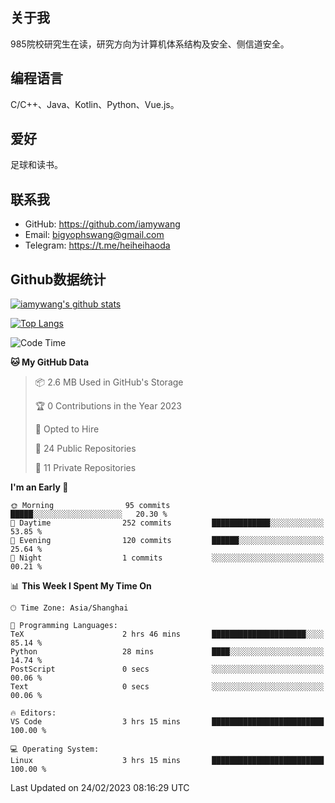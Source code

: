 ## 关于我

985院校研究生在读，研究方向为计算机体系结构及安全、侧信道安全。

## 编程语言

C/C++、Java、Kotlin、Python、Vue.js。

## 爱好

足球和读书。

## 联系我

- GitHub: https://github.com/iamywang
- Email: bigyophswang@gmail.com
- Telegram: https://t.me/heiheihaoda

## Github数据统计

[![iamywang's github stats](https://github-readme-stats.vercel.app/api?username=iamywang&count_private=true&show_icons=true)]()

[![Top Langs](https://github-readme-stats.vercel.app/api/top-langs/?username=iamywang&layout=compact)]()

<!--START_SECTION:waka-->
![Code Time](http://img.shields.io/badge/Code%20Time-738%20hrs%201%20min-blue)

**🐱 My GitHub Data** 

> 📦 2.6 MB Used in GitHub's Storage 
 > 
> 🏆 0 Contributions in the Year 2023
 > 
> 💼 Opted to Hire
 > 
> 📜 24 Public Repositories 
 > 
> 🔑 11 Private Repositories 
 > 
**I'm an Early 🐤** 

```text
🌞 Morning                95 commits          █████░░░░░░░░░░░░░░░░░░░░   20.30 % 
🌆 Daytime                252 commits         █████████████░░░░░░░░░░░░   53.85 % 
🌃 Evening                120 commits         ██████░░░░░░░░░░░░░░░░░░░   25.64 % 
🌙 Night                  1 commits           ░░░░░░░░░░░░░░░░░░░░░░░░░   00.21 % 
```


📊 **This Week I Spent My Time On** 

```text
🕑︎ Time Zone: Asia/Shanghai

💬 Programming Languages: 
TeX                      2 hrs 46 mins       █████████████████████░░░░   85.14 % 
Python                   28 mins             ████░░░░░░░░░░░░░░░░░░░░░   14.74 % 
PostScript               0 secs              ░░░░░░░░░░░░░░░░░░░░░░░░░   00.06 % 
Text                     0 secs              ░░░░░░░░░░░░░░░░░░░░░░░░░   00.06 % 

🔥 Editors: 
VS Code                  3 hrs 15 mins       █████████████████████████   100.00 % 

💻 Operating System: 
Linux                    3 hrs 15 mins       █████████████████████████   100.00 % 
```


 Last Updated on 24/02/2023 08:16:29 UTC
<!--END_SECTION:waka-->
